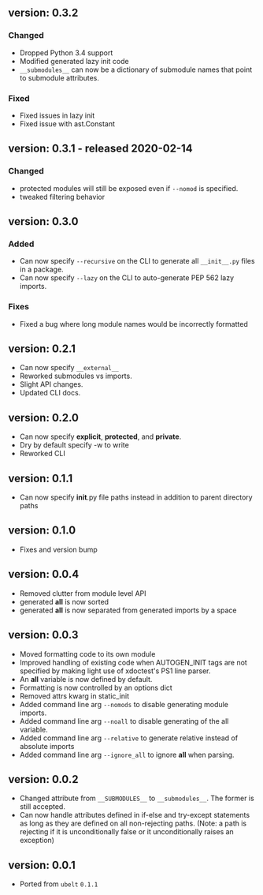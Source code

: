 version: 0.3.2
---------------

### Changed
* Dropped Python 3.4 support
* Modified generated lazy init code
* `__submodules__` can now be a dictionary of submodule names that point to submodule attributes.

### Fixed
* Fixed issues in lazy init
* Fixed issue with ast.Constant


version: 0.3.1 - released 2020-02-14
---------------


### Changed
* protected modules will still be exposed even if `--nomod` is specified.
* tweaked filtering behavior


version: 0.3.0
---------------

### Added
* Can now specify `--recursive` on the CLI to generate all `__init__.py` files in a package.
* Can now specify `--lazy` on the CLI to auto-generate PEP 562 lazy imports.

### Fixes
* Fixed a bug where long module names would be incorrectly formatted


version: 0.2.1
---------------
* Can now specify `__external__`
* Reworked submodules vs imports. 
* Slight API changes.
* Updated CLI docs.


version: 0.2.0
---------------
* Can now specify __explicit__, __protected__, and __private__.
* Dry by default specify -w to write
* Reworked CLI


version: 0.1.1
---------------
* Can now specify __init__.py file paths instead in addition to parent directory paths


version: 0.1.0
---------------
* Fixes and version bump


version: 0.0.4
---------------
* Removed clutter from module level API
* generated __all__ is now sorted 
* generated __all__ is now separated from generated imports by a space


version: 0.0.3
---------------
* Moved formatting code to its own module 
* Improved handling of existing code when AUTOGEN_INIT tags are not specified
  by making light use of xdoctest's PS1 line parser.
* An __all__ variable is now defined by default.
* Formatting is now controlled by an options dict
* Removed attrs kwarg in static_init
* Added command line arg `--nomods` to disable generating module imports.
* Added command line arg `--noall` to disable generating of the all variable.
* Added command line arg `--relative` to generate relative instead of absolute imports
* Added command line arg `--ignore_all` to ignore __all__ when parsing.


version: 0.0.2
---------------
* Changed attribute from `__SUBMODULES__` to `__submodules__`. The former is
  still accepted.
* Can now handle attributes defined in if-else and try-except statements as long as they are
  defined on all non-rejecting paths. (Note: a path is rejecting if it is
  unconditionally false or it unconditionally raises an exception)

version: 0.0.1
---------------
* Ported from `ubelt` `0.1.1`
